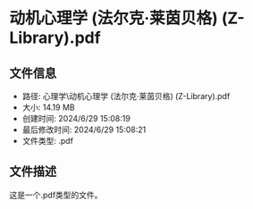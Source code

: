 ﻿# 动机心理学 (法尔克·莱茵贝格) (Z-Library).pdf

## 文件信息
- 路径: 心理学\动机心理学 (法尔克·莱茵贝格) (Z-Library).pdf
- 大小: 14.19 MB
- 创建时间: 2024/6/29 15:08:19
- 最后修改时间: 2024/6/29 15:08:21
- 文件类型: .pdf

## 文件描述
这是一个.pdf类型的文件。

